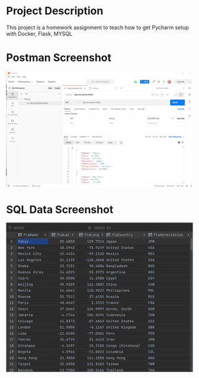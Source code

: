 # Project Description
This project is a homework assignment to teach how to get Pycharm setup with Docker, Flask, MYSQL
# Postman Screenshot
![postman_request_output](screenshots/postman.png)
# SQL Data Screenshot
![pycharm_data_query](screenshots/query.png)